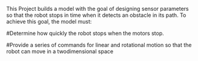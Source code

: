 This Project builds a model with the goal of designing sensor parameters so that the robot stops in time when it detects an obstacle in its path. To achieve this goal, the model must:

#Determine how quickly the robot stops when the motors stop.

#Provide a series of commands for linear and rotational motion so that the robot can move in a two­dimensional space
